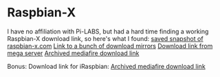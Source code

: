 # Raspbian-X
I have no affiliation with Pi-LABS, but had a hard time finding a working Raspbian-X download link, so here's what I found:
[saved snapshot of raspbian-x.com](https://web.archive.org/web/20200517220148/https://raspbian-x.com/)
[Link to a bunch of download mirrors](https://www.reddit.com/r/SBCGaming/comments/gjd2wf/raspbian_x_nighthawk_edition_released_pi_lab/fqk8k8u/)
[Download link from mega server](https://mega.nz/file/2Ql3QAxB#Wo3kutlE2DJ01J_gVJ9-6z4j7eqxpe_kF7b-xu8E2v4)
[Archived mediafire download link](https://web.archive.org/web/20200517220148/http://www.mediafire.com/file/0pntc140ww4iyxa/RaspbianX_Nighthawk.xz/file)

Bonus:
Download link for iRaspbian:
[Archived mediafire download link](https://web.archive.org/web/20200517220148/http://www.mediafire.com/file/qx4ot5h29sbsayc/iRASPBIAN.xz/file)
